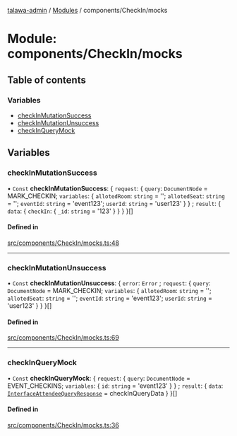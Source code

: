 [talawa-admin](../README.md) / [Modules](../modules.md) / components/CheckIn/mocks

# Module: components/CheckIn/mocks

## Table of contents

### Variables

- [checkInMutationSuccess](components_CheckIn_mocks.md#checkinmutationsuccess)
- [checkInMutationUnsuccess](components_CheckIn_mocks.md#checkinmutationunsuccess)
- [checkInQueryMock](components_CheckIn_mocks.md#checkinquerymock)

## Variables

### checkInMutationSuccess

• `Const` **checkInMutationSuccess**: \{ `request`: \{ `query`: `DocumentNode` = MARK\_CHECKIN; `variables`: \{ `allotedRoom`: `string` = ''; `allotedSeat`: `string` = ''; `eventId`: `string` = 'event123'; `userId`: `string` = 'user123' \}  \} ; `result`: \{ `data`: \{ `checkIn`: \{ `_id`: `string` = '123' \}  \}  \}  \}[]

#### Defined in

[src/components/CheckIn/mocks.ts:48](https://github.com/Shubh152/talawa-admin/blob/2f9424f/src/components/CheckIn/mocks.ts#L48)

___

### checkInMutationUnsuccess

• `Const` **checkInMutationUnsuccess**: \{ `error`: `Error` ; `request`: \{ `query`: `DocumentNode` = MARK\_CHECKIN; `variables`: \{ `allotedRoom`: `string` = ''; `allotedSeat`: `string` = ''; `eventId`: `string` = 'event123'; `userId`: `string` = 'user123' \}  \}  \}[]

#### Defined in

[src/components/CheckIn/mocks.ts:69](https://github.com/Shubh152/talawa-admin/blob/2f9424f/src/components/CheckIn/mocks.ts#L69)

___

### checkInQueryMock

• `Const` **checkInQueryMock**: \{ `request`: \{ `query`: `DocumentNode` = EVENT\_CHECKINS; `variables`: \{ `id`: `string` = 'event123' \}  \} ; `result`: \{ `data`: [`InterfaceAttendeeQueryResponse`](../interfaces/components_CheckIn_types.InterfaceAttendeeQueryResponse.md) = checkInQueryData \}  \}[]

#### Defined in

[src/components/CheckIn/mocks.ts:36](https://github.com/Shubh152/talawa-admin/blob/2f9424f/src/components/CheckIn/mocks.ts#L36)
